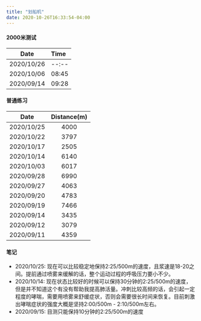 ```yaml
---
title: "划船机"
date: 2020-10-26T16:33:54-04:00
---
```


#### 2000米测试

|    Date    | Time  |
| :--------: | :---- |
| 2020/10/26 | --:-- |
| 2020/10/06 | 08:45 |
| 2020/09/14 | 09:28 |


#### 普通练习

|    Date    | Distance(m) |
| :--------: | :----------:|
| 2020/10/25 | 4000        |
| 2020/10/22 | 3797        |
| 2020/10/17 | 2505        |
| 2020/10/14 | 6140        |
| 2020/10/03 | 6017        |
| 2020/09/28 | 6990        |
| 2020/09/27 | 4063        |
| 2020/09/20 | 4783        |
| 2020/09/19 | 7466        |
| 2020/09/14 | 3435        |
| 2020/09/12 | 3079        |
| 2020/09/11 | 4359        |

#### 笔记

- 2020/10/25: 现在可以比较稳定地保持2:25/500m的速度，且浆速是18-20之间。提前通过喷雾来缓解的话，整个运动过程的呼吸压力要小不少。
- 2020/10/14: 现在状态比较好的时候可以保持30分钟的2:25/500m的速度，但是并不知道这个有没有帮助我提高肺活量。冲刺比较高频的话，会引起一定程度的哮喘，需要用喷雾来舒缓症状，否则会需要很长时间来恢复。目前刺激出哮喘症状的强度大概是坚持2:00/500m - 2:10/500m左右。
- 2020/09/15: 目测只能保持10分钟的2:25/500m的速度
